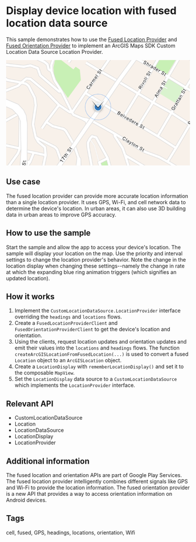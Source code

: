 # Display device location with fused location data source

This sample demonstrates how to use the [Fused Location Provider](https://developers.google.com/location-context/fused-location-provider) and [Fused Orientation Provider](https://android-developers.googleblog.com/2024/03/introducing-fused-orientation-provider-api.html) to implement an ArcGIS Maps SDK Custom Location Data Source Location Provider.

![Image of display device location with fused location data source](display-device-location-with-fused-location-data-source.png)

## Use case

The fused location provider can provide more accurate location information than a single location provider. It uses GPS, Wi-Fi, and cell network data to determine the device's location. In urban areas, it can also use 3D building data in urban areas to improve GPS accuracy.

## How to use the sample

Start the sample and allow the app to access your device's location. The sample will display your location on the map. Use the priority and interval settings to change the location provider's behavior. Note the change in the location display when changing these settings--namely the change in rate at which the expanding blue ring animation triggers (which signifies an updated location).

## How it works

1. Implement the `CustomLocationDataSource.LocationProvider` interface overriding the `headings` and `locations` flows.
2. Create a `FusedLocationProviderClient` and `FusedOrientationProviderClient` to get the device's location and orientation.
3. Using the clients, request location updates and orientation updates and emit their values into the `locations` and `headings` flows. The function `createArcGISLocationFromFusedLocation(...)` is used to convert a fused `Location` object to an `ArcGISLocation` object.
4. Create a `LocationDisplay` with `rememberLocationDisplay()` and set it to the composable `MapView`.
5. Set the `LocationDisplay` data source to a `CustomLocationDataSource` which implements the `LocationProvider` interface.

## Relevant API

* CustomLocationDataSource
* Location
* LocationDataSource
* LocationDisplay
* LocationProvider

## Additional information

The fused location and orientation APIs are part of Google Play Services. The fused location provider intelligently combines different signals like GPS and Wi-Fi to provide the location information. The fused orientation provider is a new API that provides a way to access orientation information on Android devices.

## Tags

cell, fused, GPS, headings, locations, orientation, Wifi
